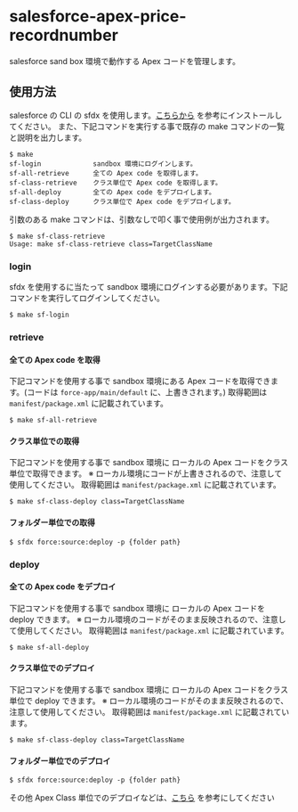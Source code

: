 # salesforce-apex-price-recordnumber
salesforce sand box 環境で動作する Apex コードを管理します。

## 使用方法
salesforce の CLI の sfdx を使用します。[こちらから](https://developer.salesforce.com/docs/atlas.ja-jp.sfdx_setup.meta/sfdx_setup/sfdx_setup_install_cli.htm) を参考にインストールしてください。
また、下記コマンドを実行する事で既存の make コマンドの一覧と説明を出力します。
```
$ make
sf-login             sandbox 環境にログインします。
sf-all-retrieve      全ての Apex code を取得します。
sf-class-retrieve    クラス単位で Apex code を取得します。
sf-all-deploy        全ての Apex code をデプロイします。
sf-class-deploy      クラス単位で Apex code をデプロイします。
```
引数のある make コマンドは、引数なしで叩く事で使用例が出力されます。
```
$ make sf-class-retrieve
Usage: make sf-class-retrieve class=TargetClassName
```

### login
sfdx を使用するに当たって sandbox 環境にログインする必要があります。下記コマンドを実行してログインしてください。
```
$ make sf-login
```

### retrieve
#### 全ての Apex code を取得
下記コマンドを使用する事で sandbox 環境にある Apex コードを取得できます。(コードは `force-app/main/default` に、上書きされます。)
取得範囲は `manifest/package.xml` に記載されています。
```
$ make sf-all-retrieve
```

#### クラス単位での取得
下記コマンドを使用する事で sandbox 環境に ローカルの Apex コードをクラス単位で取得できます。
※ ローカル環境にコードが上書きされるので、注意して使用してください。
取得範囲は `manifest/package.xml` に記載されています。
```
$ make sf-class-deploy class=TargetClassName
```

#### フォルダー単位での取得
```
$ sfdx force:source:deploy -p {folder path}
```

### deploy
#### 全ての Apex code をデプロイ
下記コマンドを使用する事で sandbox 環境に ローカルの Apex コードを deploy できます。
※ ローカル環境のコードがそのまま反映されるので、注意して使用してください。
取得範囲は `manifest/package.xml` に記載されています。
```
$ make sf-all-deploy
```

#### クラス単位でのデプロイ
下記コマンドを使用する事で sandbox 環境に ローカルの Apex コードをクラス単位で deploy できます。
※ ローカル環境のコードがそのまま反映されるので、注意して使用してください。
取得範囲は `manifest/package.xml` に記載されています。
```
$ make sf-class-deploy class=TargetClassName
```

#### フォルダー単位でのデプロイ
```
$ sfdx force:source:deploy -p {folder path}
```

その他 Apex Class 単位でのデプロイなどは、[こちら](https://developer.salesforce.com/docs/atlas.ja-jp.sfdx_dev.meta/sfdx_dev/sfdx_dev_develop_any_org.htm) を参考にしてください
